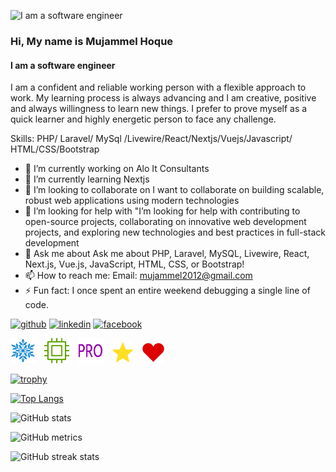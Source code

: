 ![I am a software engineer ](https://media.licdn.com/dms/image/D5616AQGUi9Bj22y_Ow/profile-displaybackgroundimage-shrink_350_1400/0/1722536846991?e=1727913600&v=beta&t=XeSRloVUxWcpEZeUMj3JwYjiru_QxNjmB4RACGasZIs)
### Hi, My name is Mujammel Hoque
#### I am a software engineer 


 I am a confident and reliable working person with a flexible approach to work. My learning process is always advancing and I am creative, positive and always  willingness to learn new things. I prefer to prove myself as a quick learner and highly energetic person to face any challenge. 

Skills: PHP/ Laravel/ MySql /Livewire/React/Nextjs/Vuejs/Javascript/ HTML/CSS/Bootstrap

- 🔭 I’m currently working on Alo It Consultants 
- 🌱 I’m currently learning Nextjs 
- 👯 I’m looking to collaborate on I want to collaborate on building scalable, robust web applications using modern technologies 
- 🤔 I’m looking for help with "I’m looking for help with contributing to open-source projects, collaborating on innovative web development projects, and exploring new technologies and best practices in full-stack development 
- 💬 Ask me about Ask me about PHP, Laravel, MySQL, Livewire, React, Next.js, Vue.js, JavaScript, HTML, CSS, or Bootstrap! 
- 📫 How to reach me: Email: mujammel2012@gmail.com  
- ⚡ Fun fact: I once spent an entire weekend debugging a single line of code. 


[<img src='https://cdn.jsdelivr.net/npm/simple-icons@3.0.1/icons/github.svg' alt='github' height='40'>](https://github.com/mujammelhoque)  [<img src='https://cdn.jsdelivr.net/npm/simple-icons@3.0.1/icons/linkedin.svg' alt='linkedin' height='40'>](https://www.linkedin.com/in/mujammelhoque/)  [<img src='https://cdn.jsdelivr.net/npm/simple-icons@3.0.1/icons/facebook.svg' alt='facebook' height='40'>](https://www.facebook.com/mujammelhoque123)  

<a href='https://archiveprogram.github.com/'><img src='https://raw.githubusercontent.com/acervenky/animated-github-badges/master/assets/acbadge.gif' width='40' height='40'></a> <a href='https://docs.github.com/en/developers'><img src='https://raw.githubusercontent.com/acervenky/animated-github-badges/master/assets/devbadge.gif' width='40' height='40'></a> <a href='https://github.com/pricing'><img src='https://raw.githubusercontent.com/acervenky/animated-github-badges/master/assets/pro.gif' width='40' height='40'></a> <a href='https://stars.github.com/'><img src='https://raw.githubusercontent.com/acervenky/animated-github-badges/master/assets/starbadge.gif' width='35' height='35'></a> <a href='https://docs.github.com/en/github/supporting-the-open-source-community-with-github-sponsors'><img src='https://raw.githubusercontent.com/acervenky/animated-github-badges/master/assets/sponsorbadge.gif' width='35' height='35'></a> 

[![trophy](https://github-profile-trophy.vercel.app/?username=mujammelhoque)](https://github.com/ryo-ma/github-profile-trophy)

[![Top Langs](https://github-readme-stats.vercel.app/api/top-langs/?username=mujammelhoque)](https://github.com/anuraghazra/github-readme-stats)

![GitHub stats](https://github-readme-stats.vercel.app/api?username=mujammelhoque&show_icons=true&count_private=true)  

![GitHub metrics](https://metrics.lecoq.io/mujammelhoque)  

![GitHub streak stats](https://streak-stats.demolab.com/?user=mujammelhoque)  

